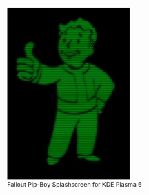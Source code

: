 
![Fallout Pip-Boy Splashscreen for KDE Plasma 6](https://github.com/LuMarans30/FalloutPipBoy-Plasma6-Splashscreen/blob/main/FalloutPipBoy-Loading-Plasma6/contents/previews/splash.png "Fallout Pip-Boy Splashscreen for KDE Plasma 6")
<br />
Fallout Pip-Boy Splashscreen for KDE Plasma 6
